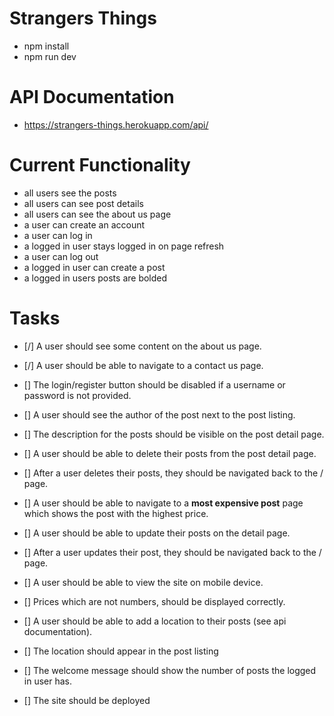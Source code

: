 # Strangers Things 

- npm install
- npm run dev

# API Documentation

- https://strangers-things.herokuapp.com/api/

# Current Functionality

- all users see the posts
- all users can see post details
- all users can see the about us page
- a user can create an account
- a user can log in
- a logged in user stays logged in on page refresh
- a user can log out
- a logged in user can create a post 
- a logged in users posts are bolded 

# Tasks

- [/] A user should see some content on the about us page.
- [/] A user should be able to navigate to a contact us page.
- [] The login/register button should be disabled if a username or password is not provided.
- [] A user should see the author of the post next to the post listing.
- [] The description for the posts should be visible on the post detail page.
- [] A user should be able to delete their posts from the post detail page.
- [] After a user deletes their posts, they should be navigated back to the / page.
- [] A user should be able to navigate to a **most expensive post** page which shows the post with the highest price.
- [] A user should be able to update their posts on the detail page. 
- [] After a user updates their post, they should be navigated back to the / page.
- [] A user should be able to view the site on mobile device.
- [] Prices which are not numbers, should be displayed correctly.
- [] A user should be able to add a location to their posts (see api documentation).
- [] The location should appear in the post listing
- [] The welcome message should show the number of posts the logged in user has.

- [] The site should be deployed

